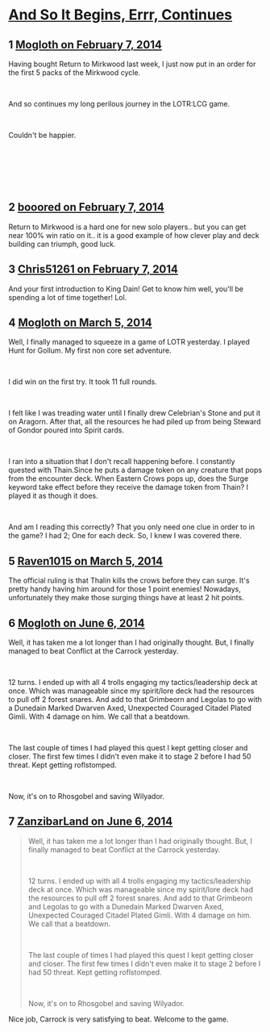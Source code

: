 # [And So It Begins, Errr, Continues](https://community.fantasyflightgames.com/topic/98649-and-so-it-begins-errr-continues/)

## 1 [Mogloth on February 7, 2014](https://community.fantasyflightgames.com/topic/98649-and-so-it-begins-errr-continues/?do=findComment&comment=976412)

Having bought Return to Mirkwood last week, I just now put in an order for the first 5 packs of the Mirkwood cycle.

 

And so continues my long perilous journey in the LOTR:LCG game. 

 

Couldn't be happier.

 

 

 

## 2 [booored on February 7, 2014](https://community.fantasyflightgames.com/topic/98649-and-so-it-begins-errr-continues/?do=findComment&comment=976415)

Return to Mirkwood is a hard one for new solo players.. but you can get near 100% win ratio on it.. it is a good example of how clever play and deck building can triumph, good luck.

## 3 [Chris51261 on February 7, 2014](https://community.fantasyflightgames.com/topic/98649-and-so-it-begins-errr-continues/?do=findComment&comment=976439)

And your first introduction to King Dain! Get to know him well, you'll be spending a lot of time together! Lol.

## 4 [Mogloth on March 5, 2014](https://community.fantasyflightgames.com/topic/98649-and-so-it-begins-errr-continues/?do=findComment&comment=1003017)

Well, I finally managed to squeeze in a game of LOTR yesterday. I played Hunt for Gollum. My first non core set adventure. 

 

I did win on the first try. It took 11 full rounds.

 

I felt like I was treading water until I finally drew Celebrian's Stone and put it on Aragorn. After that, all the resources he had piled up from being Steward of Gondor poured into Spirit cards.

 

I ran into a situation that I don't recall happening before. I constantly quested with Thain.Since he puts a damage token on any creature that pops from the encounter deck. When Eastern Crows pops up, does the Surge keyword take effect before they receive the damage token from Thain? I played it as though it does.

 

And am I reading this correctly? That you only need one clue in order to in the game? I had 2; One for each deck. So, I knew I was covered there. 

## 5 [Raven1015 on March 5, 2014](https://community.fantasyflightgames.com/topic/98649-and-so-it-begins-errr-continues/?do=findComment&comment=1003063)

The official ruling is that Thalin kills the crows before they can surge. It's pretty handy having him around for those 1 point enemies! Nowadays, unfortunately they make those surging things have at least 2 hit points.

## 6 [Mogloth on June 6, 2014](https://community.fantasyflightgames.com/topic/98649-and-so-it-begins-errr-continues/?do=findComment&comment=1110525)

Well, it has taken me a lot longer than I had originally thought. But, I finally managed to beat Conflict at the Carrock yesterday. 

 

12 turns. I ended up with all 4 trolls engaging my tactics/leadership deck at once. Which was manageable since my spirit/lore deck had the resources to pull off 2 forest snares. And add to that Grimbeorn and Legolas to go with a Dunedain Marked Dwarven Axed, Unexpected Couraged Citadel Plated Gimli. With 4 damage on him. We call that a beatdown.

 

The last couple of times I had played this quest I kept getting closer and closer. The first few times I didn't even make it to stage 2 before I had 50 threat. Kept getting roflstomped. 

 

Now, it's on to Rhosgobel and saving Wilyador. 

## 7 [ZanzibarLand on June 6, 2014](https://community.fantasyflightgames.com/topic/98649-and-so-it-begins-errr-continues/?do=findComment&comment=1110666)

> Well, it has taken me a lot longer than I had originally thought. But, I finally managed to beat Conflict at the Carrock yesterday. 
> 
>  
> 
> 12 turns. I ended up with all 4 trolls engaging my tactics/leadership deck at once. Which was manageable since my spirit/lore deck had the resources to pull off 2 forest snares. And add to that Grimbeorn and Legolas to go with a Dunedain Marked Dwarven Axed, Unexpected Couraged Citadel Plated Gimli. With 4 damage on him. We call that a beatdown.
> 
>  
> 
> The last couple of times I had played this quest I kept getting closer and closer. The first few times I didn't even make it to stage 2 before I had 50 threat. Kept getting roflstomped. 
> 
>  
> 
> Now, it's on to Rhosgobel and saving Wilyador.

Nice job, Carrock is very satisfying to beat. Welcome to the game.

